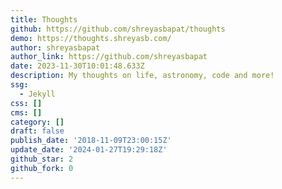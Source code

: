 ```yaml
---
title: Thoughts
github: https://github.com/shreyasbapat/thoughts
demo: https://thoughts.shreyasb.com/
author: shreyasbapat
author_link: https://github.com/shreyasbapat
date: 2023-11-30T10:01:48.633Z
description: My thoughts on life, astronomy, code and more!
ssg:
  - Jekyll
css: []
cms: []
category: []
draft: false
publish_date: '2018-11-09T23:00:15Z'
update_date: '2024-01-27T19:29:18Z'
github_star: 2
github_fork: 0
---
```

